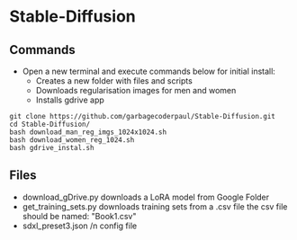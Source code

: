 # Stable-Diffusion

## Commands
* Open a new terminal and execute commands below for initial install:
  * Creates a new folder with files and scripts
  * Downloads regularisation images for men and women
  * Installs gdrive app
```
git clone https://github.com/garbagecoderpaul/Stable-Diffusion.git
cd Stable-Diffusion/
bash download_man_reg_imgs_1024x1024.sh
bash download_women_reg_1024.sh
bash gdrive_instal.sh
```

## Files
* download_gDrive.py
  downloads a LoRA model from Google Folder
* get_training_sets.py
  downloads training sets from a .csv file
  the csv file should be named: "Book1.csv"
* sdxl_preset3.json /n
  config file
  



